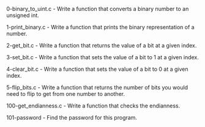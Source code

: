 0-binary_to_uint.c - Write a function that converts a binary number to an unsigned int.

1-print_binary.c - Write a function that prints the binary representation of a number.

2-get_bit.c - Write a function that returns the value of a bit at a given index.

3-set_bit.c - Write a function that sets the value of a bit to 1 at a given index.

4-clear_bit.c - Write a function that sets the value of a bit to 0 at a given index.

5-flip_bits.c - Write a function that returns the number of bits you would need to flip to get from one number to another.

100-get_endianness.c - Write a function that checks the endianness.

101-password - Find the password for this program.